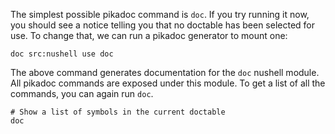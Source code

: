 The simplest possible pikadoc command is `doc`. If you try running it now, you should see a notice telling you that no doctable has been selected for use. To change that, we can run a pikadoc generator to mount one:

```nushell
doc src:nushell use doc
```

The above command generates documentation for the `doc` nushell module. All pikadoc commands are exposed under this module. To get a list of all the commands, you can again run `doc`.

```nushell
# Show a list of symbols in the current doctable
doc
```
